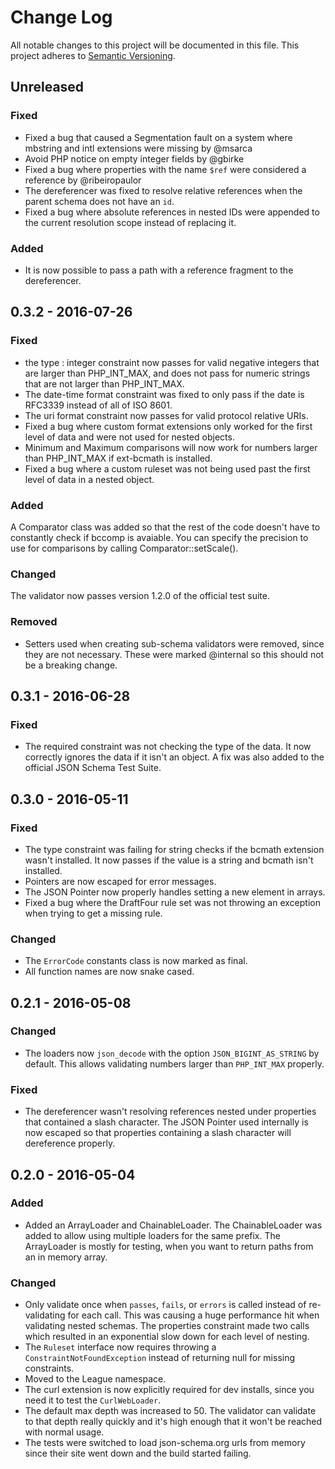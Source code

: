 # Change Log

All notable changes to this project will be documented in this file.
This project adheres to [Semantic Versioning](http://semver.org/).

## Unreleased

### Fixed

* Fixed a bug that caused a Segmentation fault on a system where mbstring and intl extensions were missing by @msarca
* Avoid PHP notice on empty integer fields by @gbirke
* Fixed a bug where properties with the name `$ref` were considered a reference by @ribeiropaulor
* The dereferencer was fixed to resolve relative references when the parent schema does not have an `id`.
* Fixed a bug where absolute references in nested IDs were appended to the current resolution scope instead of replacing it.

### Added

* It is now possible to pass a path with a reference fragment to the dereferencer.

## 0.3.2 - 2016-07-26

### Fixed

* the type : integer constraint now passes for valid negative integers that are larger than PHP_INT_MAX, and does not pass for numeric strings that are not larger than PHP_INT_MAX.
* The date-time format constraint was fixed to only pass if the date is RFC3339 instead of all of ISO 8601.
* The uri format constraint now passes for valid protocol relative URIs.
* Fixed a bug where custom format extensions only worked for the first level of data and were not used for nested objects.
* Minimum and Maximum comparisons will now work for numbers larger than PHP_INT_MAX if ext-bcmath is installed.
* Fixed a bug where a custom ruleset was not being used past the first level of data in a nested object.

### Added

A Comparator class was added so that the rest of the code doesn't have to constantly check if bccomp is avaiable.  You can specify the precision to use for comparisons by calling Comparator::setScale().

### Changed

The validator now passes version 1.2.0 of the official test suite.

### Removed

* Setters used when creating sub-schema validators were removed, since they are not necessary.  These were marked @internal so this should not be a breaking change.

## 0.3.1 - 2016-06-28

### Fixed

* The required constraint was not checking the type of the data.  It now correctly ignores the data if it isn't an object.  A fix was also added to the official JSON Schema Test Suite.

## 0.3.0 - 2016-05-11

### Fixed

* The type constraint was failing for string checks if the bcmath extension wasn't installed.  It now passes if the value is a string and bcmath isn't installed.
* Pointers are now escaped for error messages.
* The JSON Pointer now properly handles setting a new element in arrays.
* Fixed a bug where the DraftFour rule set was not throwing an exception when trying to get a missing rule.

### Changed

* The `ErrorCode` constants class is now marked as final.
* All function names are now snake cased.

## 0.2.1 - 2016-05-08

### Changed

* The loaders now `json_decode` with the option `JSON_BIGINT_AS_STRING` by default.  This allows validating numbers larger than `PHP_INT_MAX` properly.

### Fixed

* The dereferencer wasn't resolving references nested under properties that contained a slash character.  The JSON Pointer used internally is now escaped so that properties containing a slash character will dereference properly.

## 0.2.0 - 2016-05-04

### Added

 * Added an ArrayLoader and ChainableLoader.  The ChainableLoader was added to allow using multiple loaders for the same prefix.  The ArrayLoader is mostly for testing, when you want to return paths from an in memory array.

### Changed

* Only validate once when `passes`, `fails`, or `errors` is called instead of re-validating for each call.  This was causing a huge performance hit when validating nested schemas.  The properties constraint made two calls which resulted in an exponential slow down for each level of nesting.
* The `Ruleset` interface now requires throwing a `ConstraintNotFoundException` instead of returning null for missing constraints.
* Moved to the League namespace.
* The curl extension is now explicitly required for dev installs, since you need it to test the `CurlWebLoader`.
* The default max depth was increased to 50.  The validator can validate to that depth really quickly and it's high enough that it won't be reached with normal usage.
* The tests were switched to load json-schema.org urls from memory since their site went down and the build started failing.
